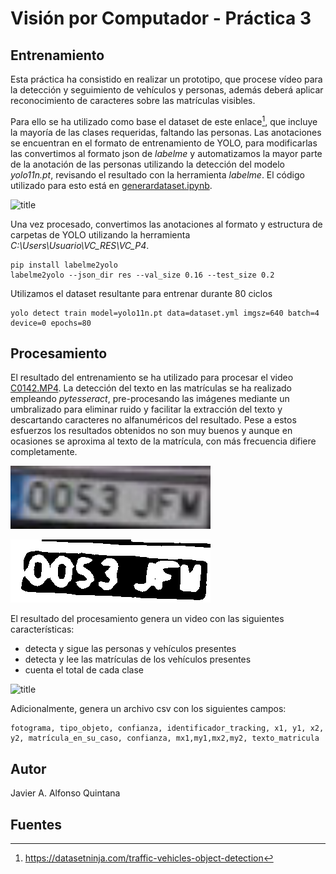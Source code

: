 # Visión por Computador - Práctica 3

## Entrenamiento

Esta práctica ha consistido en realizar un prototipo, que procese vídeo para la detección y seguimiento de vehículos y personas, además deberá aplicar reconocimiento de caracteres sobre las matrículas visibles.

Para ello se ha utilizado como base el dataset de este enlace[^1], que incluye la mayoría de las clases requeridas, faltando las personas. Las anotaciones se encuentran en el formato de entrenamiento de YOLO, para modificarlas las convertimos al formato json de *labelme* y automatizamos la mayor parte de la anotación de las personas utilizando la detección del modelo *yolo11n.pt*, revisando el resultado con la herramienta *labelme*. El código utilizado para esto está en [generardataset.ipynb](generardataset.ipynb).

![title](labelme1.png)

Una vez procesado, convertimos las anotaciones al formato y estructura de carpetas de YOLO utilizando la herramienta *C:\Users\Usuario\VC_RES\VC_P4*.

```Anaconda Prompt
pip install labelme2yolo
labelme2yolo --json_dir res --val_size 0.16 --test_size 0.2
```

Utilizamos el dataset resultante para entrenar durante 80 ciclos

```Anaconda Prompt
yolo detect train model=yolo11n.pt data=dataset.yml imgsz=640 batch=4 device=0 epochs=80
```

## Procesamiento

El resultado del entrenamiento se ha utilizado para procesar el video [C0142.MP4](https://alumnosulpgc-my.sharepoint.com/personal/mcastrillon_iusiani_ulpgc_es/_layouts/15/stream.aspx?id=%2Fpersonal%2Fmcastrillon%5Fiusiani%5Fulpgc%5Fes%2FDocuments%2FRecordings%2FC0142%2EMP4&ga=1&referrer=StreamWebApp%2EWeb&referrerScenario=AddressBarCopied%2Eview%2Eb7b0483f%2D963e%2D474e%2D820b%2D16af9eae7f4d). La detección del texto en las matrículas se ha realizado empleando *pytesseract*, pre-procesando las imágenes mediante un umbralizado para eliminar ruido y facilitar la extracción del texto y descartando caracteres no alfanuméricos del resultado. Pese a estos esfuerzos los resultados obtenidos no son muy buenos y aunque en ocasiones se aproxima al texto de la matrícula, con más frecuencia difiere completamente.

![title](Mat.png)

![title](MatUmbral.png)

El resultado del procesamiento genera un video con las siguientes características:
- detecta y sigue las personas y vehículos presentes
- detecta y lee las matrículas de los vehículos presentes
- cuenta el total de cada clase

![title](procesado.png)

Adicionalmente, genera un archivo csv con los siguientes campos:

```CSV
fotograma, tipo_objeto, confianza, identificador_tracking, x1, y1, x2, y2, matrícula_en_su_caso, confianza, mx1,my1,mx2,my2, texto_matricula
```

## Autor
Javier A. Alfonso Quintana


## Fuentes
[^1]: https://datasetninja.com/traffic-vehicles-object-detection